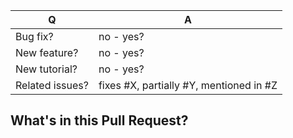 <!--
> We're eager to add your tutorial to this repository as soon as possible, but we need all samples to follow the same structure. 
> _(DELETE THIS PARAGRAPH AFTER READING)_
-->

|        Q        |                    A                    |
| --------------- | --------------------------------------- |
| Bug fix?        | no - yes?                               |
| New feature?    | no - yes?                               |
| New tutorial?   | no - yes?                               |
| Related issues? | fixes #X, partially #Y, mentioned in #Z |

## What's in this Pull Request?

<!--
> Please describe the changes in this PR. Sample description or details around bugs that are being fixed.
>
> _(DELETE THIS PARAGRAPH AFTER READING)_
-->

<!--
## Submitter Guidance (DELETE AFTER READING)
> 
> *Please update this PR information accordingly.*
>
> *Pull requests that do not follow this template will be automatically rejected.*
> 
> *Please target your PR to the `main` branch.*
> _(DELETE THIS SECTION AFTER READING)_
-->
